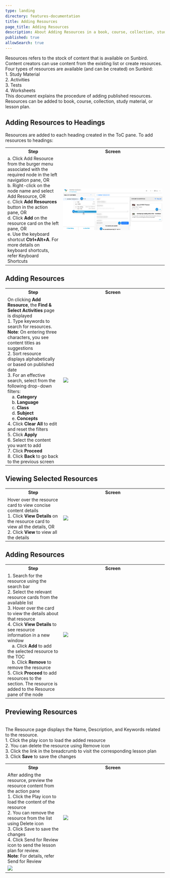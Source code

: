 ```yaml
---
type: landing
directory: features-documentation
title: Adding Resources
page_title: Adding Resources
description: About Adding Resources in a book, course, collection, study material, and lesson plan 
published: true
allowSearch: true
---
```


Resources refers to the stock of content that is available on Sunbird. Content creators can use content from
the existing list or create resources. Four types of resources are available (and can be created) on Sunbird:
<br>1. Study Material
<br>2. Activities
<br>3. Tests
<br>4. Worksheets
<br>This document explains the procedure of adding published resources. Resources can be added to book, course, collection, study material, or lesson plan.

## Adding Resources to Headings 
Resources are added to each heading created in the ToC pane. To add resources to headings:
 <table>
  <tr>
    <th style="width:35%;">Step</th>
    <th style="width:65%;">Screen</th>
  </tr>
  <tr>
    <td>a. Click Add Resource from the burger menu associated with the required node in the left navigation pane, OR
    <br>b. Right-click on the node name and select Add Resource, OR
     <br>c. Click <b>Add Resources</b> button in the action pane, OR
     <br>d. Click <b>Add</b> on the resource card on the left pane, OR
     <br>e. Use the keyboard shortcut <b>Ctrl+Alt+A</b>. For more details on keyboard shortcuts, refer Keyboard Shortcuts
    </td>
    <td><img src="pages/features-documentation/images/add_resources.png"></td>
  </tr>
  </table>
  
## Adding Resources
  
 <table>
  <tr>
    <th style="width:35%;">Step</th>
    <th style="width:65%;">Screen</th>
  </tr>
  <tr>
    <td>On clicking <b>Add Resource</b>, the <b>Find & Select Activities</b> page is displayed 
      <br>1. Type keywords to search for resources.
      <br><b>Note</b>: On entering three characters, you see content titles as suggestions
      <br>2. Sort resource displays alphabetically or based on published date
      <br>3. For an effective search, select from the following drop-down filters:
      <br>&emsp;a. <b>Category</b>
      <br>&emsp;b. <b>Language</b>
      <br>&emsp;c. <b>Class</b>
      <br>&emsp;d. <b>Subject</b>
      <br>&emsp;e. <b>Concepts</b>
      <br>4. Click <b>Clear All</b> to edit and reset the filters
      <br>5. Click <b>Apply</b>
      <br>6. Select the content you want to add
      <br>7. Click <b>Proceed</b>
      <br>8. Click <b>Back</b> to go back to the previous screen
     </td>
    <td><img src="pages/features-documentation/images/add_resources1"></td>
  </tr>
  </table>
  
  ## Viewing Selected Resources
 
 <table>
  <tr>
    <th style="width:35%;">Step</th>
    <th style="width:65%;">Screen</th>
  </tr>
  <tr>
    <td>Hover over the resource card to view concise content details
    <br>1. Click <b>View Details</b> on the resource card to view all the details, OR
    <br>2. Click <b>View</b> to view all the details
    </td>
    <td><img src="pages/features-documentation/images/add_resources2"></td>
    </tr>
  </table>
    
## Adding Resources
   <table>
  <tr>
    <th style="width:35%;">Step</th>
    <th style="width:65%;">Screen</th>
  </tr>  
  <tr>
   <td>1. Search for the resource using the search bar
      <br>2. Select the relevant resource cards from the available list
      <br>3. Hover over the card to view the details about that resource
      <br>4. Click <b>View Details</b> to see resource information in a new window
       <br>&emsp;a. Click <b>Add</b> to add the selected resource to the TOC
       <br>&emsp;b. Click <b>Remove</b> to remove the resource
      <br>5. Click <b>Proceed</b> to add resources to the section. The resource is added to the Resource pane of the node
    </td>
    <td><img src="pages/features-documentation/images/add_resources3"></td>
    </tr>
    </table>

## Previewing Resources
   <table>
  <tr>
    <th style="width:35%;">Step</th>
    <th style="width:65%;">Screen</th>
  </tr>  
  <tr>
   <td>After adding the resource, preview the resource content from the action pane
    <br>1. Click the Play icon to load the content of the resource
    <br>2. You can remove the resource from the list using Delete icon
    <br>3. Click Save to save the changes
    <br>4. Click Send for Review icon to send the lesson plan for review.
    <br><b>Note</b>: For details, refer Send for Review
   </td>
    <td><img src="pages/features-documentation/images/preview_resources"></td>
 </tr>
    <br>The Resource page displays the Name, Description, and Keywords related to the resource.
    <br>1. Click the play icon to load the added resource
    <br>2. You can delete the resource using Remove icon
    <br>3. Click the link in the breadcrumb to visit the corresponding lesson plan
    <br>3. Click <b>Save</b> to save the changes
 </td>
    <td><img src="pages/features-documentation/images/preview_page"></td>
    </tr>
    </table>    
  
